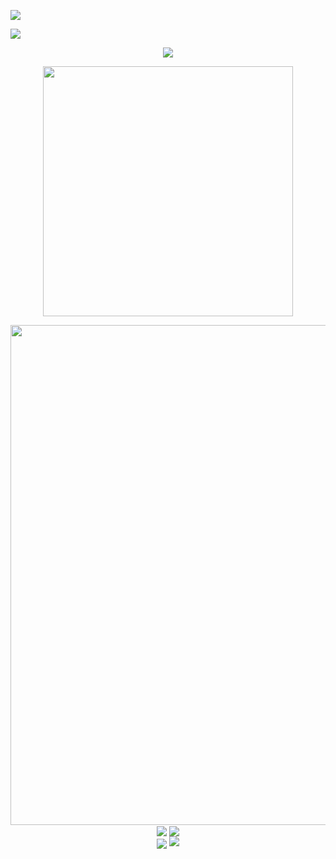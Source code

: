 <p align="center=header">
<img src="https://capsule-render.vercel.app/api?type=waving&color=timeGradient&height=300&&section=header&text=Per aspera ad astra&fontSize=90&fontAlign=50&fontAlignY=30&desc=SNOW&descAlign=50&descSize=30&descAlignY=60&animation=twinkling" />
</p>

<p align="center=footer">
<img src="https://capsule-render.vercel.app/api?type=waving&color=timeGradient&height=300&&section=footer&text=THE END&fontSize=90&fontAlign=50&fontAlignY=70&desc=THANKS FOR COMING &descAlign=50&descSize=30&descAlignY=40&animation=twinkling" />
</p>

<P align="center">
<img src="https://readme-typing-svg.demolab.com?font=Fira+Code&size=24&pause=1000&color=0CF7EA&random=true&width=500&height=75&lines=The+five+boxing+wizards+jump+quickly">
</p>

<p align="center">
<img align="center" width="400" src="https://github-readme-stats.vercel.app/api?username=Snow-kal&theme=transparent&include_all_commits=true&show_icons=true&hide_border=true" >
</p>

<p align="center">
<img align="center" width="400" scr="https://streak-stats.demolab.com?user=Snow-kal&locale=zh_Hans">

<br/>
<img width="800" src="https://github-readme-activity-graph.vercel.app/graph?username=Snow-kal&theme=github-compact&hide_border=true&area=true"/>
<br/>

<img align="center" src="https://github-readme-stats.vercel.app/api/wakatime?username=Sonw-kal&theme=transparent&hide_border=true&layout=compact&langs_count=22" />

<img align="center" src="https://github-readme-stats.vercel.app/api/top-langs/?username=Snow-kal&theme=transparent&hide_border=true&layout=donut-vertical&langs_count=6" />
<br/>

<!-- 3.8 -->
<img align="center" src="https://skillicons.dev/icons?i=github,git,discord,c&theme=light" />

<img src="https://komarev.com/ghpvc/?username=Snow-kal&abbreviated=true" />

</p>
